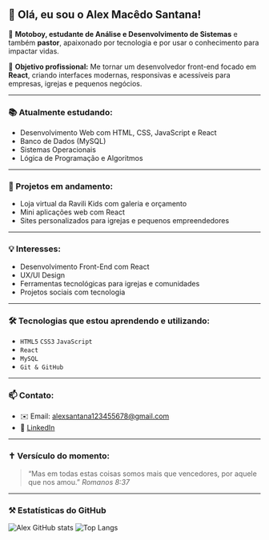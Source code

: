 ## 👋 Olá, eu sou o Alex Macêdo Santana!

🎯 **Motoboy, estudante de Análise e Desenvolvimento de Sistemas** e também **pastor**, apaixonado por tecnologia e por usar o conhecimento para impactar vidas.

📌 **Objetivo profissional:**
Me tornar um desenvolvedor front-end focado em **React**, criando interfaces modernas, responsivas e acessíveis para empresas, igrejas e pequenos negócios.

---

### 📚 Atualmente estudando:

* Desenvolvimento Web com HTML, CSS, JavaScript e React
* Banco de Dados (MySQL)
* Sistemas Operacionais
* Lógica de Programação e Algoritmos

---

### 🚀 Projetos em andamento:

* Loja virtual da Ravili Kids com galeria e orçamento
* Mini aplicações web com React
* Sites personalizados para igrejas e pequenos empreendedores

---

### 💡 Interesses:

* Desenvolvimento Front-End com React
* UX/UI Design
* Ferramentas tecnológicas para igrejas e comunidades
* Projetos sociais com tecnologia

---

### 🛠️ Tecnologias que estou aprendendo e utilizando:

* `HTML5` `CSS3` `JavaScript`
* `React`
* `MySQL`
* `Git & GitHub`

---

### 📫 Contato:

* ✉️ Email: [alexsantana123455678@gmail.com](mailto:alexsantana123455678@gmail.com)
* 💼 [LinkedIn](https://www.linkedin.com/in/alex-macêdo-b018b332)

---

### ✝️ Versículo do momento:

> “Mas em todas estas coisas somos mais que vencedores, por aquele que nos amou.”
> *Romanos 8:37*

---

### ⚒️ Estatísticas do GitHub

![Alex GitHub stats](https://github-readme-stats.vercel.app/api?username=Alexmacedosantana\&show_icons=true\&theme=tokyonight)
![Top Langs](https://github-readme-stats.vercel.app/api/top-langs/?username=Alexmacedosantana\&layout=compact\&theme=tokyonight)
